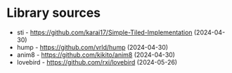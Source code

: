 # Library sources

* sti - https://github.com/karai17/Simple-Tiled-Implementation (2024-04-30)
* hump - https://github.com/vrld/hump (2024-04-30)
* anim8 - https://github.com/kikito/anim8 (2024-04-30)
* lovebird - https://github.com/rxi/lovebird (2024-05-26)
